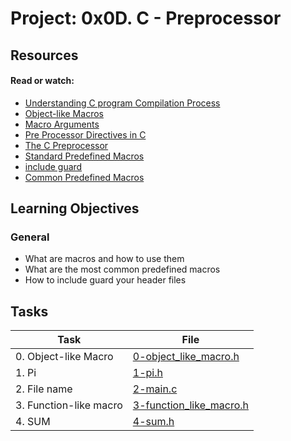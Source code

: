 # Project: 0x0D. C - Preprocessor

## Resources

#### Read or watch:

* [Understanding C program Compilation Process](https://intranet.alxswe.com/rltoken/X0ithSsqlz_D0c8V8uA1HQ)
* [Object-like Macros](https://intranet.alxswe.com/rltoken/kaqIw352MSJ8xoi1xU09ZA)
* [Macro Arguments](https://intranet.alxswe.com/rltoken/wcQZzunlgjepxExZFc2ORQ)
* [Pre Processor Directives in C](https://intranet.alxswe.com/rltoken/S4zfCHzg82fUAxdt8_SaZQ)
* [The C Preprocessor](https://intranet.alxswe.com/rltoken/G33GiOIZofiIN4Tx9_acbQ)
* [Standard Predefined Macros](https://intranet.alxswe.com/rltoken/0OYhpL2cJfsIMBWhTuZsAA)
* [include guard](https://intranet.alxswe.com/rltoken/oF2vgIZNePdU965jCEZLHA)
* [Common Predefined Macros](https://intranet.alxswe.com/rltoken/ROl5xAMKX-JpenEqmf7FnQ)
## Learning Objectives

### General

* What are macros and how to use them
* What are the most common predefined macros
* How to include guard your header files
## Tasks

| Task | File |
| ---- | ---- |
| 0. Object-like Macro | [0-object_like_macro.h](./0-object_like_macro.h) |
| 1. Pi | [1-pi.h](./1-pi.h) |
| 2. File name | [2-main.c](./2-main.c) |
| 3. Function-like macro | [3-function_like_macro.h](./3-function_like_macro.h) |
| 4. SUM | [4-sum.h](./4-sum.h) |

